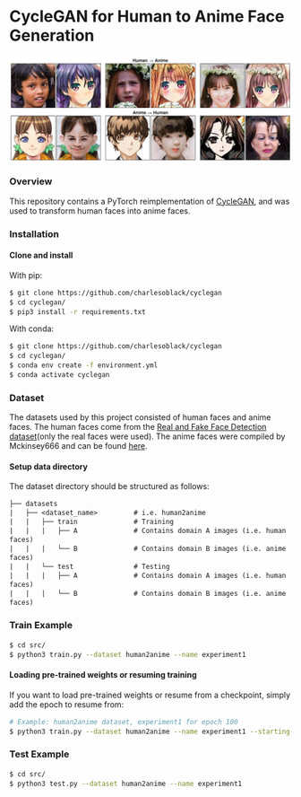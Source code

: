 # CycleGAN for Human to Anime Face Generation

<p align="center">
    <img src="./banner.jpg" width="600">
</p>

### Overview
This repository contains a PyTorch reimplementation of [CycleGAN](https://arxiv.org/abs/1703.10593), and was used to transform human faces into anime faces.

### Installation

#### Clone and install

With pip:
```bash
$ git clone https://github.com/charlesoblack/cyclegan
$ cd cyclegan/
$ pip3 install -r requirements.txt
```

With conda:
```bash
$ git clone https://github.com/charlesoblack/cyclegan
$ cd cyclegan/
$ conda env create -f environment.yml
$ conda activate cyclegan
```

### Dataset

The datasets used by this project consisted of human faces and anime faces. The human faces come from the [Real and Fake Face Detection dataset](https://www.kaggle.com/ciplab/real-and-fake-face-detection)(only the real faces were used). The anime faces were compiled by Mckinsey666 and can be found [here](https://github.com/bchao1/Anime-Face-Dataset).

#### Setup data directory

The dataset directory should be structured as follows:

    ├── datasets                   
    |   ├── <dataset_name>         # i.e. human2anime
    |   |   ├── train              # Training
    |   |   |   ├── A              # Contains domain A images (i.e. human faces)
    |   |   |   └── B              # Contains domain B images (i.e. anime faces)
    |   |   └── test               # Testing
    |   |   |   ├── A              # Contains domain A images (i.e. human faces)
    |   |   |   └── B              # Contains domain B images (i.e. anime faces)

### Train Example

```bash
$ cd src/
$ python3 train.py --dataset human2anime --name experiment1
```

#### Loading pre-trained weights or resuming training

If you want to load pre-trained weights or resume from a checkpoint, simply add the epoch to resume from:

```bash
# Example: human2anime dataset, experiment1 for epoch 100
$ python3 train.py --dataset human2anime --name experiment1 --starting-epoch 100
```

### Test Example

```bash
$ cd src/
$ python3 test.py --dataset human2anime --name experiment1
```
